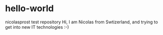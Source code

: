 # hello-world
nicolasprost test repository
Hi, I am Nicolas from Swtizerland, and trying to get into new IT technologies :-)
